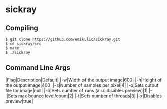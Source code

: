 # sickray

## Compiling
```shell
$ git clone https://github.com/emikulic/sickray.git
$ cd sickray/src
$ make
$ ./sickray
```

## Command Line Args
|Flag|Description|Default|
|-w|Width of the output image|600|
|-h|Height of the output image|400|
|-s|Number of samples per pixel|4|
|-o|Sets output file for image|null|
|-b|Sets number of runs (also disables preview)|1|
|-l|Sets max bounce level/count|2|
|-t|Sets number of threads|8|
|-x|Disables preview|true|
